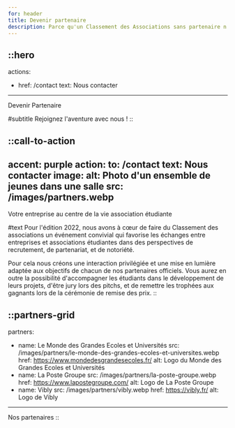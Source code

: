 ```yaml
---
for: header
title: Devenir partenaire
description: Parce qu'un Classement des Associations sans partenaire n'est pas le même ! Alors rejoignez-nous dans l'aventure !
---
```


::hero
---
actions:
  - href: /contact
    text: Nous contacter
---

Devenir Partenaire

#subtitle
Rejoignez l'aventure avec nous !
::

::call-to-action
---
accent: purple
action:
  to: /contact
  text: Nous contacter
image:
  alt: Photo d'un ensemble de jeunes dans une salle
  src: /images/partners.webp
---
Votre entreprise au centre de la vie association étudiante

#text
Pour l'édition 2022, nous avons à cœur de faire du Classement des associations un événement convivial qui favorise les échanges entre entreprises et associations étudiantes dans des perspectives de recrutement, de partenariat, et de notoriété.

Pour cela nous créons une interaction privilégiée et une mise en lumière adaptée aux objectifs de chacun de nos partenaires officiels. Vous aurez en outre la possibilité d'accompagner les étudiants dans le développement de leurs projets, d'être jury lors des pitchs, et de remettre les trophées aux gagnants lors de la cérémonie de remise des prix.
::

::partners-grid
---
partners:
  - name: Le Monde des Grandes Ecoles et Universités
    src: /images/partners/le-monde-des-grandes-ecoles-et-universites.webp
    href: https://www.mondedesgrandesecoles.fr/
    alt: Logo du Monde des Grandes Ecoles et Universités
  - name: La Poste Groupe
    src: /images/partners/la-poste-groupe.webp
    href: https://www.lapostegroupe.com/
    alt: Logo de La Poste Groupe
  - name: Vibly
    src: /images/partners/vibly.webp
    href: https://vibly.fr/
    alt: Logo de Vibly
---

Nos partenaires
::
